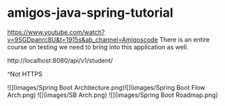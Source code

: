 # amigos-java-spring-tutorial

https://www.youtube.com/watch?v=9SGDpanrc8U&t=1915s&ab_channel=Amigoscode
There is an entire course on testing we need to bring into this application as well.


http://localhost:8080/api/v1/student/

^Not HTTPS

![](images/Spring Boot Architecture.png)![](images/Spring Boot Flow Arch.png)
![](images/SB Arch.png)
![](images/Spring Boot Roadmap.png)